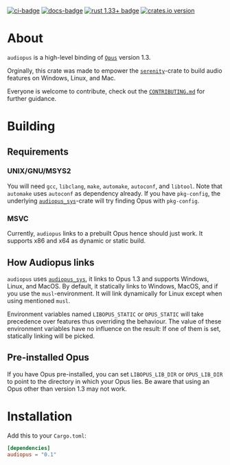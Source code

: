 [![ci-badge][]][ci] [![docs-badge][]][docs] [![rust 1.33+ badge]][rust 1.33+ link] [![crates.io version]][crates.io link]

# About

`audiopus` is a high-level binding of [`Opus`] version 1.3.

Orginally, this crate was made to empower the [`serenity`]-crate to build audio features on Windows, Linux, and Mac.

Everyone is welcome to contribute,
check out the [`CONTRIBUTING.md`](CONTRIBUTING.md) for further guidance.

# Building

## Requirements

### UNIX/GNU/MSYS2
You will need `gcc`, `libclang`, `make`, `automake`, `autoconf`, and
`libtool`.
Note that `automake` uses `autoconf` as dependency already.
If you have `pkg-config`, the underlying [`audiopus_sys`]-crate will try finding
Opus with `pkg-config`.

### MSVC
Currently, `audiopus` links to a prebuilt Opus hence should just work.
It supports x86 and x64 as dynamic or static build.

## How Audiopus links
`audiopus` uses [`audiopus_sys`], it links to Opus 1.3 and supports Windows,
Linux, and MacOS.
By default, it statically links to Windows, MacOS, and if you use the
`musl`-environment. It will link dynamically for Linux except when using
mentioned `musl`.

Environment variables named `LIBOPUS_STATIC` or `OPUS_STATIC` will take
precedence over features thus overriding the behaviour. The value of these
environment variables have no influence on the result: If one of them is set,
statically linking will be picked.

## Pre-installed Opus
If you have Opus pre-installed, you can set `LIBOPUS_LIB_DIR` or
`OPUS_LIB_DIR` to point to the directory in which your Opus lies.
Be aware that using an Opus other than version 1.3 may not work.

# Installation
Add this to your `Cargo.toml`:

```toml
[dependencies]
audiopus = "0.1"
```
[`serenity`]: https://crates.io/crates/serenity

[`Opus`]: https://www.opus-codec.org/

[`audiopus_sys`]: https://github.com/Lakelezz/audiopus_sys.git

[ci]: https://dev.azure.com/lakeware/audiopus/_build?definitionId=6
[ci-badge]: https://img.shields.io/azure-devops/build/lakeware/9c5a7495-9549-45b5-9f18-a01634be27e2/6/master.svg?style=flat-square

[docs-badge]: https://img.shields.io/badge/docs-online-5023dd.svg?style=flat-square&colorB=32b6b7
[docs]: https://docs.rs/audiopus

[rust 1.33+ badge]: https://img.shields.io/badge/rust-1.33+-93450a.svg?style=flat-square&colorB=ff9a0d
[rust 1.33+ link]: https://blog.rust-lang.org/2019/02/28/Rust-1.33.0.html

[crates.io link]: https://crates.io/crates/audiopus
[crates.io version]: https://img.shields.io/crates/v/audiopus.svg?style=flat-square&colorB=b73732
